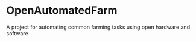 OpenAutomatedFarm
=================

A project for automating common farming tasks using open hardware and software
